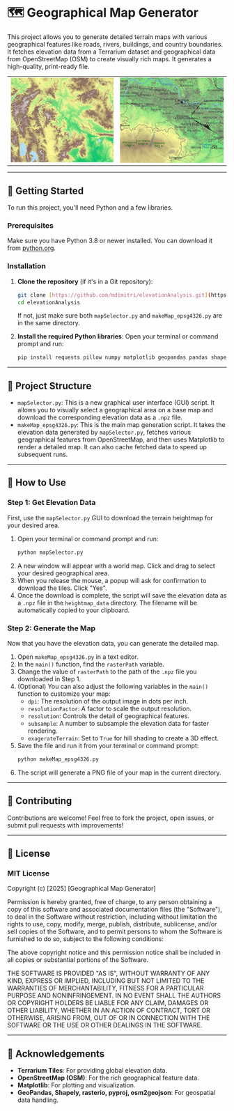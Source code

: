 # 🗺️ Geographical Map Generator

This project allows you to generate detailed terrain maps with various geographical features like roads, rivers, buildings, and country boundaries. It fetches elevation data from a Terrarium dataset and geographical data from OpenStreetMap (OSM) to create visually rich maps. It generates a high-quality, print-ready file.

<table>
  <tr>
    <td><img src="./demo/MK_lowres.jpg" alt="Map 1" width="400"/></td>
    <td><img src="./demo/MK_lowres_detail.jpg" alt="Map 2" width="400"/></td>
  </tr>
</table>

---

## 🚀 Getting Started

To run this project, you'll need Python and a few libraries.

### Prerequisites

Make sure you have Python 3.8 or newer installed. You can download it from [python.org](https://www.python.org/downloads/).

### Installation

1.  **Clone the repository** (if it's in a Git repository):
    ```bash
    git clone [https://github.com/mdimitri/elevationAnalysis.git](https://github.com/mdimitri/elevationAnalysis.git)
    cd elevationAnalysis
    ```
    If not, just make sure both `mapSelector.py` and `makeMap_epsg4326.py` are in the same directory.

2.  **Install the required Python libraries**:
    Open your terminal or command prompt and run:
    ```bash
    pip install requests pillow numpy matplotlib geopandas pandas shapely rasterio pyproj tqdm scikit-image osm2geojson geodatasets pyperclip
    ```

---

## 📂 Project Structure

* `mapSelector.py`: This is a new graphical user interface (GUI) script. It allows you to visually select a geographical area on a base map and download the corresponding elevation data as a `.npz` file.
* `makeMap_epsg4326.py`: This is the main map generation script. It takes the elevation data generated by `mapSelector.py`, fetches various geographical features from OpenStreetMap, and then uses Matplotlib to render a detailed map. It can also cache fetched data to speed up subsequent runs.

---

## 🏃 How to Use

### Step 1: Get Elevation Data

First, use the `mapSelector.py` GUI to download the terrain heightmap for your desired area.

1.  Open your terminal or command prompt and run:
    ```bash
    python mapSelector.py
    ```
2.  A new window will appear with a world map. Click and drag to select your desired geographical area.
3.  When you release the mouse, a popup will ask for confirmation to download the tiles. Click "Yes".
4.  Once the download is complete, the script will save the elevation data as a `.npz` file in the `heightmap_data` directory. The filename will be automatically copied to your clipboard.

### Step 2: Generate the Map

Now that you have the elevation data, you can generate the detailed map.

1.  Open `makeMap_epsg4326.py` in a text editor.
2.  In the `main()` function, find the `rasterPath` variable.
3.  Change the value of `rasterPath` to the path of the `.npz` file you downloaded in Step 1.
4.  (Optional) You can also adjust the following variables in the `main()` function to customize your map:
    * `dpi`: The resolution of the output image in dots per inch.
    * `resolutionFactor`: A factor to scale the output resolution.
    * `resolution`: Controls the detail of geographical features.
    * `subsample`: A number to subsample the elevation data for faster rendering.
    * `exagerateTerrain`: Set to `True` for hill shading to create a 3D effect.
5.  Save the file and run it from your terminal or command prompt:
    ```bash
    python makeMap_epsg4326.py
    ```
6.  The script will generate a PNG file of your map in the current directory.

---

## 🤝 Contributing

Contributions are welcome! Feel free to fork the project, open issues, or submit pull requests with improvements!

---

## 📄 License

### MIT License

Copyright (c) [2025] [Geographical Map Generator]

Permission is hereby granted, free of charge, to any person obtaining a copy
of this software and associated documentation files (the "Software"), to deal
in the Software without restriction, including without limitation the rights
to use, copy, modify, merge, publish, distribute, sublicense, and/or sell
copies of the Software, and to permit persons to whom the Software is
furnished to do so, subject to the following conditions:

The above copyright notice and this permission notice shall be included in all
copies or substantial portions of the Software.

THE SOFTWARE IS PROVIDED "AS IS", WITHOUT WARRANTY OF ANY KIND, EXPRESS OR
IMPLIED, INCLUDING BUT NOT LIMITED TO THE WARRANTIES OF MERCHANTABILITY,
FITNESS FOR A PARTICULAR PURPOSE AND NONINFRINGEMENT. IN NO EVENT SHALL THE
AUTHORS OR COPYRIGHT HOLDERS BE LIABLE FOR ANY CLAIM, DAMAGES OR OTHER
LIABILITY, WHETHER IN AN ACTION OF CONTRACT, TORT OR OTHERWISE, ARISING FROM,
OUT OF OR IN CONNECTION WITH THE SOFTWARE OR THE USE OR OTHER DEALINGS IN THE
SOFTWARE.

---

## 🙏 Acknowledgements

* **Terrarium Tiles**: For providing global elevation data.
* **OpenStreetMap (OSM)**: For the rich geographical feature data.
* **Matplotlib**: For plotting and visualization.
* **GeoPandas, Shapely, rasterio, pyproj, osm2geojson**: For geospatial data handling.